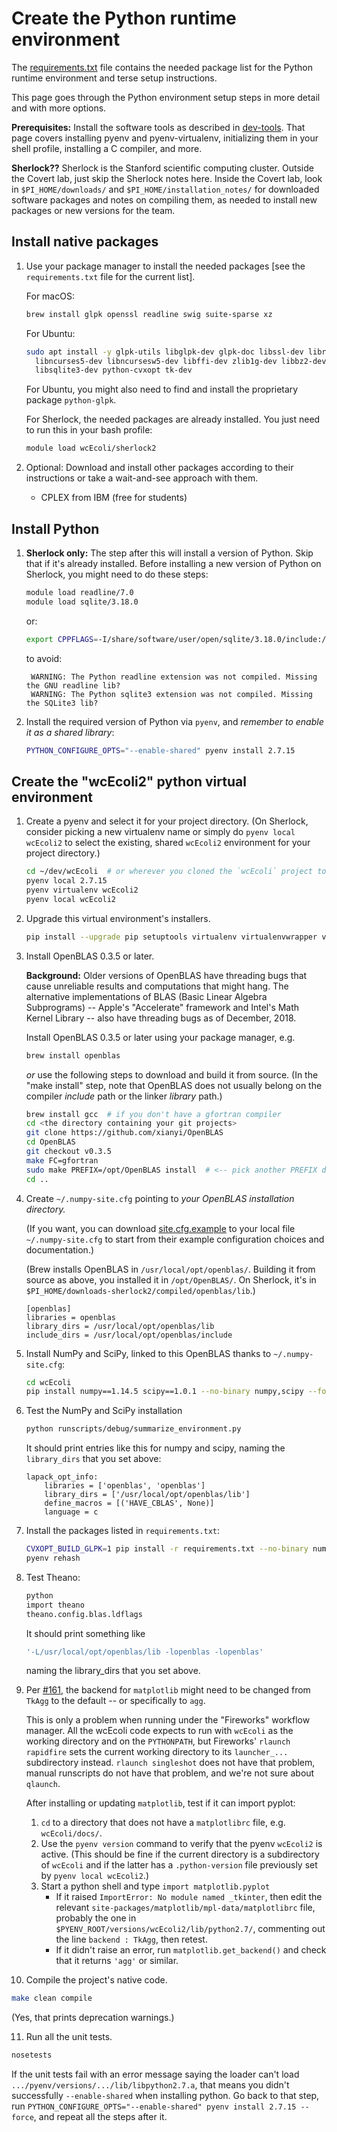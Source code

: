 # Create the Python runtime environment

The [requirements.txt](https://github.com/CovertLab/wcEcoli/blob/master/requirements.txt) file contains the needed package list for the Python runtime environment and terse setup instructions.

This page goes through the Python environment setup steps in more detail and with more options.

**Prerequisites:** Install the software tools as described in [dev-tools](dev-tools.md). That page covers installing pyenv and pyenv-virtualenv, initializing them in your shell profile, installing a C compiler, and more.

**Sherlock??** Sherlock is the Stanford scientific computing cluster. Outside the Covert lab, just skip the Sherlock notes here. Inside the Covert lab, look in `$PI_HOME/downloads/` and `$PI_HOME/installation_notes/` for downloaded software packages and notes on compiling them, as needed to install new packages or new versions for the team.


## Install native packages

1. Use your package manager to install the needed packages [see the `requirements.txt` file for the current list].

   For macOS:

   ```bash
   brew install glpk openssl readline swig suite-sparse xz
   ```

   For Ubuntu:

   ```bash
   sudo apt install -y glpk-utils libglpk-dev glpk-doc libssl-dev libreadline-dev \
     libncurses5-dev libncursesw5-dev libffi-dev zlib1g-dev libbz2-dev xz-utils \
     libsqlite3-dev python-cvxopt tk-dev
   ```

   For Ubuntu, you might also need to find and install the proprietary package `python-glpk`.

   For Sherlock, the needed packages are already installed. You just need to run this in your bash profile:

   ```bash
   module load wcEcoli/sherlock2
   ```

2. Optional: Download and install other packages according to their instructions or take a wait-and-see approach with them.

   * CPLEX from IBM (free for students)


## Install Python

1. **Sherlock only:** The step after this will install a version of Python. Skip that if it's already installed. Before installing a new version of Python on Sherlock, you might need to do these steps:

   ```bash
   module load readline/7.0
   module load sqlite/3.18.0
   ```

   or:

   ```bash
   export CPPFLAGS=-I/share/software/user/open/sqlite/3.18.0/include:/share/software/user/open/readline/7.0/include
   ```

   to avoid:

        WARNING: The Python readline extension was not compiled. Missing the GNU readline lib?
        WARNING: The Python sqlite3 extension was not compiled. Missing the SQLite3 lib?

2. Install the required version of Python via `pyenv`, and _remember to enable it as a shared library_:

   ```bash
   PYTHON_CONFIGURE_OPTS="--enable-shared" pyenv install 2.7.15
   ```


## Create the "wcEcoli2" python virtual environment

1. Create a pyenv and select it for your project directory. (On Sherlock, consider picking a new virtualenv name or simply do `pyenv local wcEcoli2` to select the existing, shared `wcEcoli2` environment for your project directory.)

   ```bash
   cd ~/dev/wcEcoli  # or wherever you cloned the `wcEcoli` project to
   pyenv local 2.7.15
   pyenv virtualenv wcEcoli2
   pyenv local wcEcoli2
   ```

2. Upgrade this virtual environment's installers.

   ```bash
   pip install --upgrade pip setuptools virtualenv virtualenvwrapper virtualenv-clone wheel
   ```

3. Install OpenBLAS 0.3.5 or later.

   **Background:** Older versions of OpenBLAS have threading bugs that cause unreliable results and computations that might hang. The alternative implementations of BLAS (Basic Linear Algebra Subprograms) -- Apple's "Accelerate" framework and Intel's Math Kernel Library -- also have threading bugs as of December, 2018.

   Install OpenBLAS 0.3.5 or later using your package manager, e.g.

      ```bash
      brew install openblas
      ```

   _or_ use the following steps to download and build it from source. (In the "make install" step, note that OpenBLAS does not usually belong on the compiler _include_ path or the linker _library_ path.)

      ```bash
      brew install gcc  # if you don't have a gfortran compiler
      cd <the directory containing your git projects>
      git clone https://github.com/xianyi/OpenBLAS
      cd OpenBLAS
      git checkout v0.3.5
      make FC=gfortran
      sudo make PREFIX=/opt/OpenBLAS install  # <-- pick another PREFIX dir if you don't/can't sudo
      cd ..
      ```

4. Create `~/.numpy-site.cfg` pointing to _your OpenBLAS installation directory._

   (If you want, you can download [site.cfg.example](https://github.com/numpy/numpy/blob/master/site.cfg.example) to your local file `~/.numpy-site.cfg` to start from their example configuration choices and documentation.)

   (Brew installs OpenBLAS in `/usr/local/opt/openblas/`. Building it from source as above, you installed it in `/opt/OpenBLAS/`. On Sherlock, it's in `$PI_HOME/downloads-sherlock2/compiled/openblas/lib`.)

      ```
      [openblas]
      libraries = openblas
      library_dirs = /usr/local/opt/openblas/lib
      include_dirs = /usr/local/opt/openblas/include
      ```

5. Install NumPy and SciPy, linked to this OpenBLAS thanks to `~/.numpy-site.cfg`:

      ```bash
      cd wcEcoli
      pip install numpy==1.14.5 scipy==1.0.1 --no-binary numpy,scipy --force-reinstall
      ```

6. Test the NumPy and SciPy installation

      ```bash
      python runscripts/debug/summarize_environment.py
      ```
      It should print entries like this for numpy and scipy, naming the
      `library_dirs` that you set above:
      ```
      lapack_opt_info:
          libraries = ['openblas', 'openblas']
          library_dirs = ['/usr/local/opt/openblas/lib']
          define_macros = [('HAVE_CBLAS', None)]
          language = c
      ```

7. Install the packages listed in `requirements.txt`:

   ```bash
   CVXOPT_BUILD_GLPK=1 pip install -r requirements.txt --no-binary numpy,scipy,cvxopt
   pyenv rehash
   ```

8. Test Theano:

      ```bash
      python
      import theano
      theano.config.blas.ldflags
      ```

   It should print something like

      ```bash
      '-L/usr/local/opt/openblas/lib -lopenblas -lopenblas'
      ```

   naming the library_dirs that you set above.

9. Per [#161](https://github.com/CovertLab/wcEcoli/issues/161), the backend for `matplotlib` might need to be changed from `TkAgg` to the default -- or specifically to `agg`.

   This is only a problem when running under the "Fireworks" workflow manager. All the wcEcoli code expects to run with `wcEcoli` as the working directory and on the `PYTHONPATH`, but Fireworks' `rlaunch rapidfire` sets the current working directory to its `launcher_...` subdirectory instead. `rlaunch singleshot` does not have that problem, manual runscripts do not have that problem, and we're not sure about `qlaunch`.

   After installing or updating `matplotlib`, test if it can import pyplot:

      1. `cd` to a directory that does not have a `matplotlibrc` file, e.g. `wcEcoli/docs/`.
      1. Use the `pyenv version` command to verify that the pyenv `wcEcoli2` is active. (This should be fine if the current directory is a subdirectory of `wcEcoli` and if the latter has a `.python-version` file previously set by `pyenv local wcEcoli2`.)
      1. Start a python shell and type `import matplotlib.pyplot`
         * If it raised `ImportError: No module named _tkinter`, then edit the relevant `site-packages/matplotlib/mpl-data/matplotlibrc` file, probably the one in `$PYENV_ROOT/versions/wcEcoli2/lib/python2.7/`, commenting out the line `backend : TkAgg`, then retest.
         * If it didn't raise an error, run `matplotlib.get_backend()` and check that it returns `'agg'` or similar.

10. Compile the project's native code.

   ```bash
   make clean compile
   ```

   (Yes, that prints deprecation warnings.)

11. Run all the unit tests.

   ```bash
   nosetests
   ```

   If the unit tests fail with an error message saying the loader can't load `.../pyenv/versions/.../lib/libpython2.7.a`, that means you didn't successfully `--enable-shared` when installing python. Go back to that step, run `PYTHON_CONFIGURE_OPTS="--enable-shared" pyenv install 2.7.15 --force`, and repeat all the steps after it.
